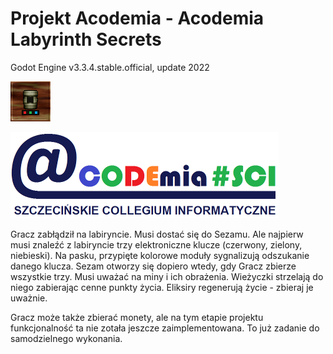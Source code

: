 # Projekt Acodemia - Acodemia Labyrinth Secrets

Godot Engine v3.3.4.stable.official, update 2022

![Acodemia icon](https://github.com/jackflower/AcodemiaLabyrinthSecrets/blob/master/acodemia_mysterious_maze_icon.png)


![Acodemia logo](https://github.com/jackflower/Acodemia_tutorials/blob/master/graphics/acodemia_logo_small.png)

Gracz zabłądził na labiryncie. Musi dostać się do Sezamu. Ale najpierw musi znaleźć z labiryncie trzy elektroniczne klucze (czerwony, zielony, niebieski). Na pasku, przypięte kolorowe moduły sygnalizują odszukanie danego klucza. Sezam otworzy się dopiero wtedy, gdy Gracz zbierze wszystkie trzy. Musi uważać na miny i ich obrażenia. Wieżyczki strzelają do niego zabierając cenne punkty życia. Eliksiry regenerują życie - zbieraj je uważnie.

Gracz może także zbierać monety, ale na tym etapie projektu funkcjonalność ta nie zotała jeszcze zaimplementowana. To już zadanie do samodzielnego wykonania.

